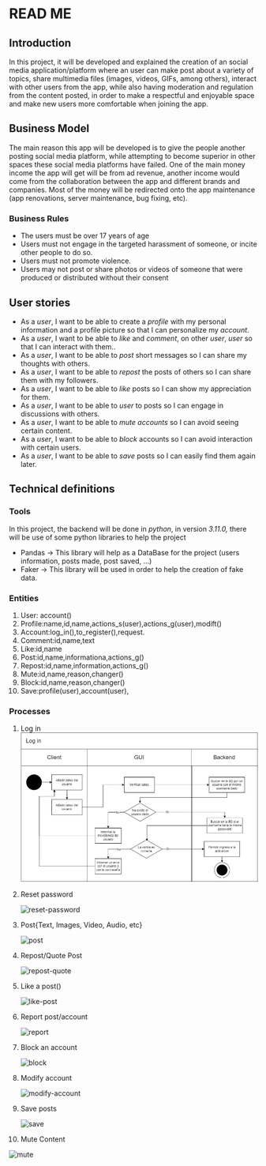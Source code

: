 # READ ME
## Introduction
In this project, it will be developed and explained the creation of an social media application/platform where an user can make post about a variety of topics, share multimedia files (images, videos, GIFs, among others), interact with other users from the app, while also having moderation and regulation from the content posted, in order to make a respectful and enjoyable space and make new users more comfortable when joining the app.
## Business Model
The main reason this app will be developed is to give the people another posting social media platform, while attempting to become superior in other spaces these social media platforms have failed. One of the main money income the app will get will be from ad revenue, another income would come from the collaboration between the app and different brands and companies. Most of the money will be redirected onto the app maintenance (app renovations, server maintenance, bug fixing, etc).
### Business Rules
- The users must be over 17 years of age
- Users must not engage in the targeted harassment of someone, or incite other people to do so.
- Users must not promote violence.
- Users may not post or share photos or videos of someone that were produced or distributed without their consent

## User stories
- As a _user_, I want to be able to create a _profile_ with my personal information and a profile picture so that I can personalize my _account_.
- As a _user_, I want to be able to _like_ and _comment_, on other _user_, _user_ so that I can interact with them..
- As a _user_, I want to be able to _post_ short messages so I can share my thoughts with others.
- As a _user_, I want to be able to _repost_ the posts of others so I can share them with my followers.
- As a _user_, I want to be able to _like_ posts so I can show my appreciation for them.
- As a _user_, I want to be able to _user_ to posts so I can engage in discussions with others.
- As a _user_, I want to be able to _mute_ _accounts_ so I can avoid seeing certain content.
- As a _user_, I want to be able to _block_ accounts so I can avoid interaction with certain users.
- As a _user_, I want to be able to _save_ posts so I can easily find them again later.

## Technical definitions
### Tools
In this project, the backend will be done in *python*, in version *3.11.0,* there will be use of some python libraries to help the project
- Pandas → This library will help as a DataBase for the project (users information, posts made, post saved, …)
- Faker → This library will be used in order to help the creation of fake data.

### Entities
1. User: account()
2. Profile:name,id,name,actions_s(user),actions_g(user),modift()
3. Account:log_in(),to_register(),request.
4. Comment:id,name,text
5. Like:id,name
6. Post:id,name,informationa,actions_g()
7. Repost:id,name,information,actions_g()
8. Mute:id,name,reason,changer()
9. Block:id,name,reason,changer()
10. Save:profile(user),account(user),


### Processes
1. Log in
   ![log-in](https://github.com/TomasCardenas00/project/blob/main/backend/images/log_in-diag.jpg)
     
2. Reset password

   ![reset-password](https://github.com/TomasCardenas00/prueba/assets/163557446/1dd899a4-2d4f-4bea-b456-cb5aeae39ff9)
3. Post{Text, Images, Video, Audio, etc}

   ![post](https://github.com/TomasCardenas00/prueba/assets/163557446/c0e659cb-e736-49ec-9e18-9653425109f3)
4. Repost/Quote Post

   ![repost-quote](https://github.com/TomasCardenas00/prueba/assets/163557446/401c3633-3188-4934-90bd-4636f0c7329a)
5. Like a post()
   
   ![like-post](https://github.com/TomasCardenas00/prueba/assets/163557446/c39cb4d1-c216-4adf-8c95-c5b828131943)
6. Report post/account
   
   ![report](https://github.com/TomasCardenas00/prueba/assets/163557446/520f739d-a95e-4402-95e2-6fe1d5366d02)
7. Block an account
   
   ![block](https://github.com/TomasCardenas00/prueba/assets/163557446/2d9f2fdc-6396-4e70-87d6-3f8076663098)  
   
8. Modify account
   
   ![modify-account](https://github.com/TomasCardenas00/prueba/assets/163557446/053d5ee2-1912-4b8d-bfc0-06f68901d640)
9. Save posts

   ![save](https://github.com/TomasCardenas00/prueba/assets/163557446/15b320a8-a6d3-4853-9972-ca040a605a71)
   
10. Mute Content
   
   ![mute](https://github.com/TomasCardenas00/prueba/assets/163557446/a37a1e09-7ad5-421d-8c8c-05662befc86a)


